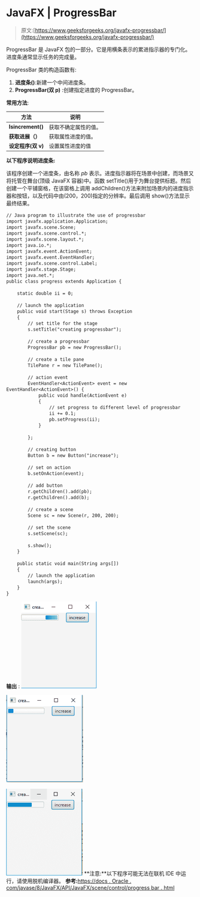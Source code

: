 # JavaFX | ProgressBar

> 原文:[https://www.geeksforgeeks.org/javafx-progressbar/](https://www.geeksforgeeks.org/javafx-progressbar/)

ProgressBar 是 JavaFX 包的一部分。它是用横条表示的累进指示器的专门化。进度条通常显示任务的完成量。

ProgressBar 类的构造函数有:

1.  **进度条()**:新建一个中间进度条。
2.  **ProgressBar(双 p)** :创建指定进度的 ProgressBar。

**常用方法**:

| 方法 | 说明 |
| --- | --- |
| **Isincrement()** | 获取不确定属性的值。 |
| **获取进展（）** | 获取属性进度的值。 |
| **设定程序(双 v)** | 设置属性进度的值 |

**以下程序说明进度条:**

该程序创建一个进度条，由名称 *pb* 表示。进度指示器将在场景中创建，而场景又将托管在舞台(顶级 JavaFX 容器)中。函数 setTitle()用于为舞台提供标题。然后创建一个平铺窗格，在该窗格上调用 addChildren()方法来附加场景内的进度指示器和按钮，以及代码中由(200，200)指定的分辨率。最后调用 show()方法显示最终结果。

```
// Java program to illustrate the use of progressbar
import javafx.application.Application;
import javafx.scene.Scene;
import javafx.scene.control.*;
import javafx.scene.layout.*;
import java.io.*;
import javafx.event.ActionEvent;
import javafx.event.EventHandler;
import javafx.scene.control.Label;
import javafx.stage.Stage;
import java.net.*;
public class progress extends Application {

    static double ii = 0;

    // launch the application
    public void start(Stage s) throws Exception
    {
        // set title for the stage
        s.setTitle("creating progressbar");

        // create a progressbar
        ProgressBar pb = new ProgressBar();

        // create a tile pane
        TilePane r = new TilePane();

        // action event
        EventHandler<ActionEvent> event = new EventHandler<ActionEvent>() {
            public void handle(ActionEvent e)
            {
                // set progress to different level of progressbar
                ii += 0.1;
                pb.setProgress(ii);
            }

        };

        // creating button
        Button b = new Button("increase");

        // set on action
        b.setOnAction(event);

        // add button
        r.getChildren().add(pb);
        r.getChildren().add(b);

        // create a scene
        Scene sc = new Scene(r, 200, 200);

        // set the scene
        s.setScene(sc);

        s.show();
    }

    public static void main(String args[])
    {
        // launch the application
        launch(args);
    }
}
```

**输出** :
![](img/d931ae70e9a3ade86ac811a89f66aded.png)

![](img/2fdcd636ff6b5c5cade635e0f29273d9.png)

![](img/e405fff67e284908af669188b9730c87.png)
**注意:**以下程序可能无法在联机 IDE 中运行，请使用脱机编译器。
**参考:**[https://docs . Oracle . com/javase/8/JavaFX/API/JavaFX/scene/control/progress bar . html](https://docs.oracle.com/javase/8/javafx/api/javafx/scene/control/ProgressBar.html)